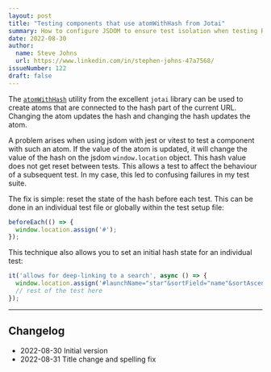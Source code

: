 ```yaml
---
layout: post
title: "Testing components that use atomWithHash from Jotai"
summary: How to configure JSDOM to ensure test isolation when testing React components that use atomWithHash from the Jotai npm package.
date: 2022-08-30
author:
  name: Steve Johns
  url: https://www.linkedin.com/in/stephen-johns-47a7568/
issueNumber: 122
draft: false
---
```


The [`atomWithHash`](https://jotai.org/docs/utils/atom-with-hash) utility from the excellent `jotai` library can be used to create atoms that are connected to the hash part of the current URL. Changing the atom updates the hash and changing the hash updates the atom.

A problem arises when using jsdom with jest or vitest to test a component with such an atom. If the value of the atom is updated, it will change the value of the hash on the jsdom `window.location` object. This hash value does not get reset between tests. This allows a test to affect the behaviour of a subsequent test. In my case, this led to confusing failures in my test suite.

The fix is simple: reset the state of the hash before each test. This can be done in an individual test file or globally within the test setup file:

```ts
beforeEach(() => {
  window.location.assign('#');
});
```

This technique also allows you to set an initial hash state for an individual test:

```ts
it('allows for deep-linking to a search', async () => {
  window.location.assign('#launchName="star"&sortField="name"&sortAscending=true');
  // rest of the test here
});
```

---

## Changelog

- 2022-08-30 Initial version
- 2022-08-31 Title change and spelling fix
